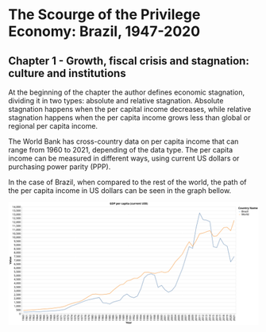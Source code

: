 # The Scourge of the Privilege Economy: Brazil, 1947-2020

## Chapter 1 - Growth, fiscal crisis and stagnation: culture and institutions

At the beginning of the chapter the author defines economic stagnation, dividing it in two types: absolute and relative stagnation. Absolute stagnation happens when the per capital income decreases, while relative stagnation happens when the per capita income grows less than global or regional per capita income.

The World Bank has cross-country data on per capita income that can range from 1960 to 2021, depending of the data type. The per capita income can be measured in different ways, using current US dollars or purchasing power parity (PPP). 

In the case of Brazil, when compared to the rest of the world, the path of the per capita income in US dollars can be seen in the graph bellow.

![Brazil per capita income in US dollars](img/gdp_brazil_usd.png)

